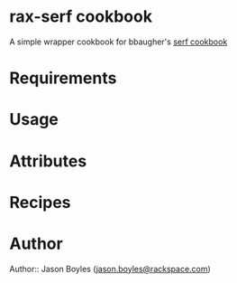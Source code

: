 # rax-serf cookbook

A simple wrapper cookbook for bbaugher's [serf cookbook](https://github.com/bbaugher/serf)

# Requirements

# Usage

# Attributes

# Recipes

# Author

Author:: Jason Boyles (<jason.boyles@rackspace.com>)
